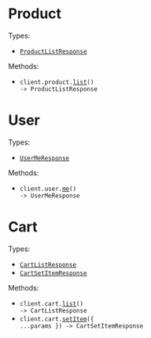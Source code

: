 # Product

Types:

- <code><a href="./src/resources/product.ts">ProductListResponse</a></code>

Methods:

- <code title="get /product">client.product.<a href="./src/resources/product.ts">list</a>() -> ProductListResponse</code>

# User

Types:

- <code><a href="./src/resources/user.ts">UserMeResponse</a></code>

Methods:

- <code title="get /user/me">client.user.<a href="./src/resources/user.ts">me</a>() -> UserMeResponse</code>

# Cart

Types:

- <code><a href="./src/resources/cart.ts">CartListResponse</a></code>
- <code><a href="./src/resources/cart.ts">CartSetItemResponse</a></code>

Methods:

- <code title="get /cart">client.cart.<a href="./src/resources/cart.ts">list</a>() -> CartListResponse</code>
- <code title="put /cart">client.cart.<a href="./src/resources/cart.ts">setItem</a>({ ...params }) -> CartSetItemResponse</code>
